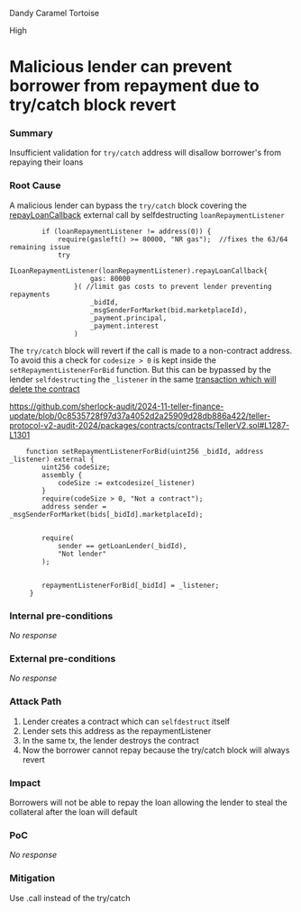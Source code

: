 Dandy Caramel Tortoise

High

# Malicious lender can prevent borrower from repayment due to try/catch block revert

### Summary

Insufficient validation for `try/catch` address will disallow borrower's from repaying their loans

### Root Cause

A malicious lender can bypass the `try/catch` block covering the [repayLoanCallback](https://github.com/sherlock-audit/2024-11-teller-finance-update/blob/0c8535728f97d37a4052d2a25909d28db886a422/teller-protocol-v2-audit-2024/packages/contracts/contracts/TellerV2.sol#L938-L948) external call by selfdestructing `loanRepaymentListener`

```solidity
        if (loanRepaymentListener != address(0)) {
            require(gasleft() >= 80000, "NR gas");  //fixes the 63/64 remaining issue
            try
                ILoanRepaymentListener(loanRepaymentListener).repayLoanCallback{
                    gas: 80000
                }( //limit gas costs to prevent lender preventing repayments
                    _bidId,
                    _msgSenderForMarket(bid.marketplaceId),
                    _payment.principal,
                    _payment.interest
                )
```

The `try/catch` block will revert if the call is made to a non-contract address. To avoid this a check for `codesize > 0` is kept inside the `setRepaymentListenerForBid` function. But this can be bypassed by the lender `selfdestructing` the `_listener` in the same [transaction which will delete the contract](https://eips.ethereum.org/EIPS/eip-6780)    

https://github.com/sherlock-audit/2024-11-teller-finance-update/blob/0c8535728f97d37a4052d2a25909d28db886a422/teller-protocol-v2-audit-2024/packages/contracts/contracts/TellerV2.sol#L1287-L1301
```solidity
    function setRepaymentListenerForBid(uint256 _bidId, address _listener) external {
        uint256 codeSize;
        assembly {
            codeSize := extcodesize(_listener) 
        }
        require(codeSize > 0, "Not a contract");
        address sender = _msgSenderForMarket(bids[_bidId].marketplaceId);


        require(
            sender == getLoanLender(_bidId),
            "Not lender"
        );


        repaymentListenerForBid[_bidId] = _listener;
     }
```

### Internal pre-conditions

_No response_

### External pre-conditions

_No response_

### Attack Path

1. Lender creates a contract which can `selfdestruct` itself
2. Lender sets this address as the repaymentListener
3. In the same tx, the lender destroys the contract
4. Now the borrower cannot repay because the try/catch block will always revert

### Impact

Borrowers will not be able to repay the loan allowing the lender to steal the collateral after the loan will default

### PoC

_No response_

### Mitigation

Use .call instead of the try/catch
